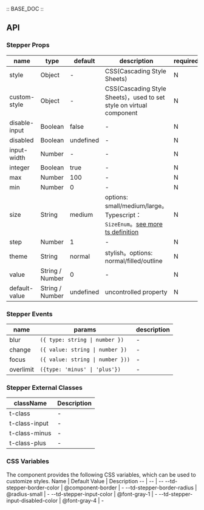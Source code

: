 :: BASE_DOC ::

## API

### Stepper Props

name | type | default | description | required
-- | -- | -- | -- | --
style | Object | - | CSS(Cascading Style Sheets) | N
custom-style | Object | - | CSS(Cascading Style Sheets)，used to set style on virtual component | N
disable-input | Boolean | false | \- | N
disabled | Boolean | undefined | \- | N
input-width | Number | - | \- | N
integer | Boolean | true | \- | N
max | Number | 100 | \- | N
min | Number | 0 | \- | N
size | String | medium | options: small/medium/large。Typescript：`SizeEnum`。[see more ts definition](https://github.com/Tencent/tdesign-miniprogram/blob/develop/src/common/common.ts) | N
step | Number | 1 | \- | N
theme | String | normal | stylish。options: normal/filled/outline | N
value | String / Number | 0 | \- | N
default-value | String / Number | undefined | uncontrolled property | N

### Stepper Events

name | params | description
-- | -- | --
blur | `({ type: string \| number })` | \-
change | `({ value: string \| number })` | \-
focus | `({ value: string \| number }))` | \-
overlimit | `({type: 'minus' \| 'plus'})` | \-

### Stepper External Classes

className | Description
-- | --
t-class | \-
t-class-input | \-
t-class-minus | \-
t-class-plus | \-

### CSS Variables

The component provides the following CSS variables, which can be used to customize styles.
Name | Default Value | Description 
-- | -- | --
--td-stepper-border-color | @component-border | - 
--td-stepper-border-radius | @radius-small | - 
--td-stepper-input-color | @font-gray-1 | - 
--td-stepper-input-disabled-color | @font-gray-4 | -